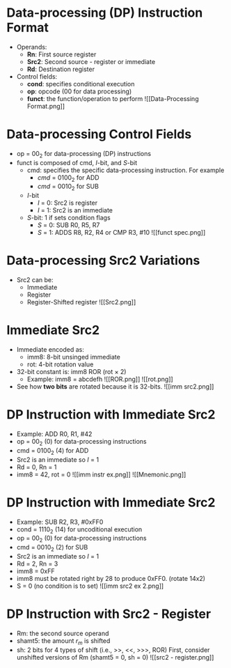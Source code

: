 # Data-processing (DP) Instruction Format
- Operands:
	- **Rn**: First source register
	- **Src2**: Second source - register or immediate
	- **Rd**: Destination register
- Control fields:
	- **cond**: specifies conditional execution
	- **op**: opcode (00 for data processing)
	- **funct**: the function/operation to perform
![[Data-Processing Format.png]]
# Data-processing Control Fields
- op = $00_2$ for data-processing (DP) instructions
- funct is composed of cmd, *I*-bit, and *S*-bit
	- cmd: specifies the specific data-processing instruction. For example
		- *cmd* = $0100_2$ for ADD
		- *cmd* = $0010_2$ for SUB
	- *I*-bit
		- *I* = 0: Src2 is register
		- *I* = 1: Src2 is an immediate
	- *S*-bit: 1 if sets condition flags
		- *S* = 0: SUB R0, R5, R7
		- *S* = 1: ADDS R8, R2, R4 or CMP R3, #10
![[funct spec.png]]
# Data-processing Src2 Variations
- Src2 can be:
	- Immediate
	- Register
	- Register-Shifted register
![[Src2.png]]
# Immediate Src2
- Immediate encoded as:
	- imm8: 8-bit unsinged immediate
	- rot: 4-bit rotation value
- 32-bit constant is: imm8 ROR (rot $\times$ 2)
	- Example: imm8 = abcdefh
![[ROR.png]]
![[rot.png]]
- See how **two bits** are rotated because it is 32-bits.
![[imm src2.png]]
# DP Instruction with Immediate Src2
- Example: ADD R0, R1, \#42
- op = $00_2$ (0) for data-processing instructions
- cmd = $0100_2$ (4) for ADD
- Src2 is an immediate so *I* = 1
- Rd = 0, Rn = 1
- imm8 = 42, rot = 0
![[imm instr ex.png]]
![[Mnemonic.png]]
# DP Instruction with Immediate Src2
- Example: SUB R2, R3, \#0xFF0
- cond = $1110_2$ (14) for uncoditional execution
- op = $00_2$ (0) for data-processing instructions
- cmd = $0010_2$ (2) for SUB
- Src2 is an immediate so *I* = 1
- Rd = 2, Rn = 3
- imm8 = 0xFF
- imm8 must be rotated right by 28 to produce 0xFF0. (rotate 14x2)
- S = 0 (no condition is to set)
![[imm src2 ex 2.png]]
# DP Instruction with Src2 - Register
- Rm: the second source operand
- shamt5: the amount $r_m$ is shifted
- sh: 2 bits for 4 types of shift (i.e., >>, <<, >>>, ROR)
First, consider unshifted versions of Rm (shamt5 = 0, sh = 0)
![[src2 - register.png]]